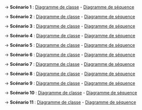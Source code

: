 ->  **Scénario 1** : [Diagramme de classe](scenario1_classe.png) - [Diagramme de séquence](scenario1_sqn.png)

->  **Scénario 2** : [Diagramme de classe](scenario2_classe.png) - [Diagramme de séquence](scenario2_sqn.png)

->  **Scénario 3** : [Diagramme de classe](scenario3_classe.png) - [Diagramme de séquence](scenario3_sqn.png)

->  **Scénario 4** : [Diagramme de classe](scenario4_classe.png) - [Diagramme de séquence](scenario4_sqn.png)

->  **Scénario 5** : [Diagramme de classe](scenario5_classe.jpg) - [Diagramme de séquence](scenario5_sqn.jpg)

->  **Scénario 6** : [Diagramme de classe](scenario6_classe.jpg) - [Diagramme de séquence](scenario6_sqn.jpg)

->  **Scénario 7** : [Diagramme de classe](scenario7_classe.jpg) - [Diagramme de séquence](scenario7_sqn.jpg)

->  **Scénario 8** : [Diagramme de classe](scenario8_classe.jpg) - [Diagramme de séquence](scenario8_sqn.png)

->  **Scénario 9** : [Diagramme de classe](scenario9_classe.jpg) - [Diagramme de séquence](scenario9_sqn.jpg)

->  **Scénario 10** : [Diagramme de classe](scenario10_classe.jpg) - [Diagramme de séquence](scenario10_sqn.jpg)

->  **Scénario 11** : [Diagramme de classe](scenario11_classe.jpg) - [Diagramme de séquence](scenario11_sqn.jpg)
